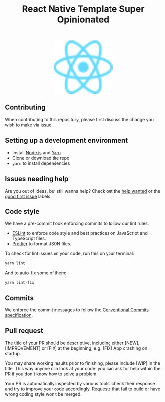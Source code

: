 <h1 align="center">React Native Template Super Opinionated</h1><br>
<p align="center">
  <img alt="React-Native Logo" title="React-Native Logo" src=".github/assets/react-logo.svg" width="192">
</p>

## Contributing

When contributing to this repository, please first discuss the change you wish to make via [issue](https://github.com/DiogoAbu/react-native-template-superop/issues).

## Setting up a development environment

- Install [Node.js](https://nodejs.org/) and [Yarn](https://classic.yarnpkg.com)
- Clone or download the repo
- `yarn` to install dependencies

## Issues needing help

Are you out of ideas, but still wanna help? Check out the [help wanted](https://github.com/DiogoAbu/react-native-template-superop/issues?q=is%3Aissue+is%3Aopen+label%3A%22help+wanted%22) or the [good first issue](https://github.com/DiogoAbu/react-native-template-superop/issues?q=is%3Aissue+is%3Aopen+label%3A%22good+first+issue%22) labels.

## Code style

We have a pre-commit hook enforcing commits to follow our lint rules.

- [ESLint](https://eslint.org/) to enforce code style and best practices on JavaScript and TypeScript files.
- [Prettier](https://prettier.io/) to format JSON files.

To check for lint issues on your code, run this on your terminal:

```sh
yarn lint
```
And to auto-fix some of them:
```sh
yarn lint-fix
```

## Commits

We enforce the commit messages to follow the [Conventional Commits specification](https://www.conventionalcommits.org/en/v1.0.0/).

## Pull request

The title of your PR should be descriptive, including either [NEW], [IMPROVEMENT] or [FIX] at the beginning, e.g. [FIX] App crashing on startup.

You may share working results prior to finishing, please include [WIP] in the title. This way anyone can look at your code: you can ask for help within the PR if you don't know how to solve a problem.

Your PR is automatically inspected by various tools, check their response and try to improve your code accordingly. Requests that fail to build or have wrong coding style won't be merged.
